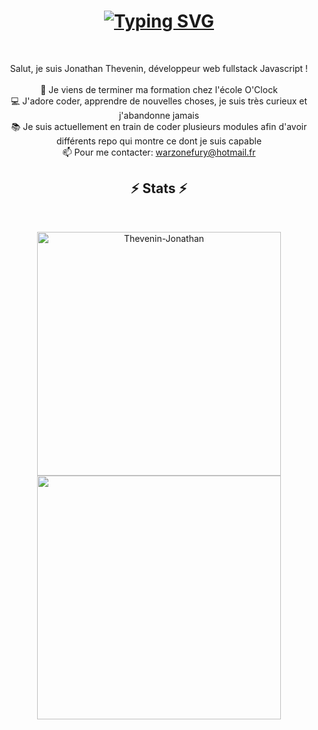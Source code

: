 <h1 align="center">
  <a href="https://git.io/typing-svg">
    <img align=center src="https://readme-typing-svg.herokuapp.com?font=jet+brain+mono&size=30&duration=3000&pause=2000&center=true&vCenter=true&width=435&height=40&lines=Hello+world+!" alt="Typing SVG">
  </a>
</h1>
<br>

<p align="center">
  Salut, je suis Jonathan Thevenin, développeur web fullstack Javascript !
  <br>
  <br>
  🔬 Je viens de terminer ma formation chez l'école O'Clock
  <br>
  💻 J'adore coder, apprendre de nouvelles choses, je suis très curieux et j'abandonne jamais
  <br>
  📚 Je suis actuellement en train de coder plusieurs modules afin d'avoir différents repo qui montre ce dont je suis capable
  <br>
  📫 Pour me contacter: <a href="mailto: warzonefury@hotmail.fr">warzonefury@hotmail.fr</a>
</p>

<h2 align="center">⚡ Stats ⚡</h2>
<br>
<p align=center>
  <div align=center>
    <a href="https://github.com/denvercoder1/github-readme-streak-stats" title="Go to Source">
      <img width=390 src="https://github-readme-streak-stats.herokuapp.com?user=Thevenin-Jonathan&theme=dark&hide_border=true&date_format=j%20M%5B%20Y%5D)" alt="Thevenin-Jonathan" />
    </a>
    <a href="https://github.com/anuraghazra/github-readme-stats" title="Go to Source">
      <img width=390 src="https://github-readme-stats.vercel.app/api/top-langs/?username=Thevenin-Jonathan&theme=dark&hide_border=true&layout=compact" />
    </a>
  </div>
</p>
